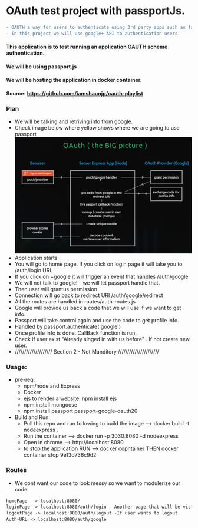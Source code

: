 # OAuth test project with passportJs.

```diff
- OAUTH a way for users to authenticate using 3rd party apps such as facebook google.
- In this project we will use google+ API to authentication users. 
```

#### This application is to test running an application OAUTH scheme authentication.
#### We will be using passport.js
#### We will be hosting the application in docker container.
#### Source: https://github.com/iamshaunjp/oauth-playlist


### Plan
- We will be talking and retriving info from google. 
- Check image below where yellow shows where we are going to use passport
![](https://github.com/AhmadAlKhaldi86/OAuth/blob/master/assets/Plan.png)
- Application starts
- You will go to home page. If you click on login page it will take you to /auth/login URL
- If you click on +google it will trigger an event that handles /auth/google
- We will not talk to google! - we will let passport handle that. 
- Then user will grantus permission 
- Connection will go back to redirect URI /auth/google/redirect
- All the routes are handled in routes/auth-routes.js
- Google will provide us back a code that we will use if we want to get info.
- Passport will take control again and use the code to get profile info.
- Handled by passport.authenticate('google')
- Once profile info is done. CallBack function is run.
- Check if user exist "Already singed in with us before" . If not create new user.
-  //////////////////// Section 2 - Not Manditory ////////////////////// 

### Usage:
- pre-req:
  - npm/node and Express
  - Docker
  - ejs to render a website. npm install ejs
  - npm install mongoose
  - npm install passport passport-google-oauth20
- Build and Run:
  - Pull this repo and run following to build the image --> docker build -t nodeexpress .
  - Run the container --> docker run -p 3030:8080 -d nodeexpress
  - Open in  chrome --> http://localhost:8080
  - to stop the application RUN --> docker copntainer THEN docker container stop 9e13d736c9d2

### Routes
- We dont want our code to look messy so we want to modulerize our code. 
```diff
homePage  -> localhost:8080/
loginPage -> localhost:8080/auth/login - Another page that will be visted when click on login.
logoutPage -> localhost:8080/auth/logout -If user wants to logout.
Auth-URL -> localhost:8080/auth/google
```

